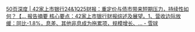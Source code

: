
[50页深度 \| 42家上市银行24&1Q25财报：重定价与债市带来短期压力，持续性如何？【... 报告摘要 核心要点：42家上市银行财报综述及展望。1、营收边际放缓：同比-1.8%，息差、其他非息成为拖累项，规模增长、... - 雪球](https://xueqiu.com/1303789003/334073911?md5__1038=110279f682e-49Lra70sMkjYwBBLoLDGaKaEBSr%2F8Mk40sX4nCLB79GCdCKavaS9ZB8bdwQGK3paG0dpaz0wg7a%2B3Lta%2BCLlaSCa%3DaS7aNyakDZaikYYaDg3LJaS9wSaY9aJDUaL%2FaokYoaqr06ZacHkLAd9Lza%2BrtaXoa%3DHymVDeJfHPBGazDGXsYLL7Nyv33GaavykLVYuy9Ca)